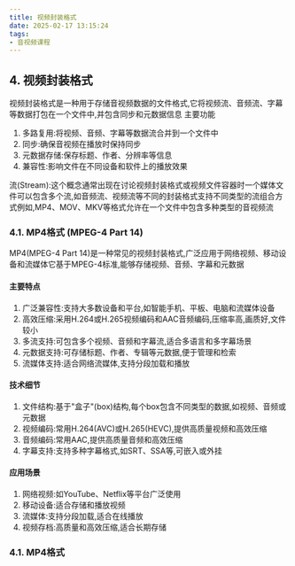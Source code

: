 ```yaml
---
title: 视频封装格式
date: 2025-02-17 13:15:24
tags:
- 音视频课程
---
```


## 4. 视频封装格式
视频封装格式是一种用于存储音视频数据的文件格式,它将视频流、音频流、字幕等数据打包在一个文件中,并包含同步和元数据信息
主要功能
1. 多路复用:将视频、音频、字幕等数据流合并到一个文件中
2. 同步:确保音视频在播放时保持同步
3. 元数据存储:保存标题、作者、分辨率等信息
4. 兼容性:影响文件在不同设备和软件上的播放效果

流(Stream):这个概念通常出现在讨论视频封装格式或视频文件容器时一个媒体文件可以包含多个流,如音频流、视频流等不同的封装格式支持不同类型的流组合方式例如,MP4、MOV、MKV等格式允许在一个文件中包含多种类型的音视频流


### 4.1. MP4格式 (MPEG-4 Part 14)
MP4(MPEG-4 Part 14)是一种常见的视频封装格式,广泛应用于网络视频、移动设备和流媒体它基于MPEG-4标准,能够存储视频、音频、字幕和元数据

#### 主要特点
1. 广泛兼容性:支持大多数设备和平台,如智能手机、平板、电脑和流媒体设备
2. 高效压缩:采用H.264或H.265视频编码和AAC音频编码,压缩率高,画质好,文件较小
3. 多流支持:可包含多个视频、音频和字幕流,适合多语言和多字幕场景
4. 元数据支持:可存储标题、作者、专辑等元数据,便于管理和检索
5. 流媒体支持:适合网络流媒体,支持分段加载和播放

#### 技术细节
1. 文件结构:基于"盒子"(box)结构,每个box包含不同类型的数据,如视频、音频或元数据
2. 视频编码:常用H.264(AVC)或H.265(HEVC),提供高质量视频和高效压缩
3. 音频编码:常用AAC,提供高质量音频和高效压缩
4. 字幕支持:支持多种字幕格式,如SRT、SSA等,可嵌入或外挂

#### 应用场景
1. 网络视频:如YouTube、Netflix等平台广泛使用
2. 移动设备:适合存储和播放视频
3. 流媒体:支持分段加载,适合在线播放
4. 视频存档:高质量和高效压缩,适合长期存储

### 4.1. MP4格式
